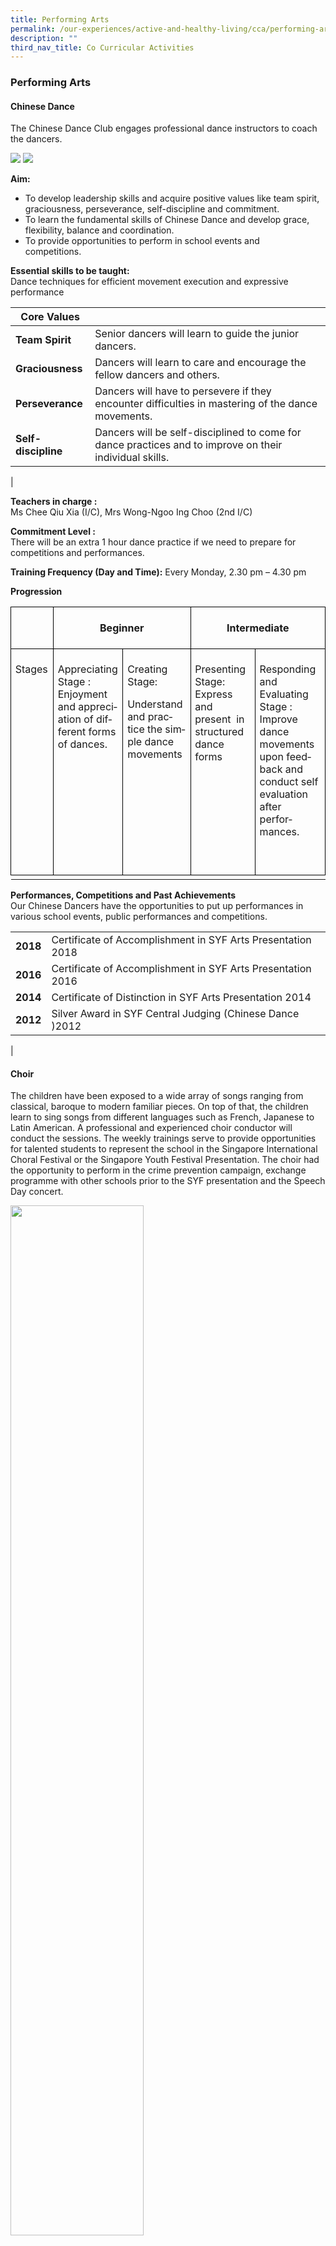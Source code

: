 ```yaml
---
title: Performing Arts
permalink: /our-experiences/active-and-healthy-living/cca/performing-arts/
description: ""
third_nav_title: Co Curricular Activities
---
```

### **Performing Arts**

#### **Chinese Dance**
The Chinese Dance Club engages professional dance instructors to coach the dancers.

![](/images/chinese%20dance%201.jpg)
![](/images/chinese%20dance%202.jpg)

**Aim:**

*   To develop leadership skills and acquire positive values like team spirit, graciousness, perseverance, self-discipline and commitment.
*   To learn the fundamental skills of Chinese Dance and develop grace, flexibility, balance and coordination.
*   To provide opportunities to perform in school events and <br>competitions.

**Essential skills to be taught:**<br>
Dance techniques for efficient movement execution and expressive performance

| Core Values |  |
|---|---|
| **Team Spirit** | Senior dancers will learn to guide the junior dancers. |
| **Graciousness** | Dancers will learn to care and encourage the fellow dancers and others. |
| **Perseverance** | Dancers will have to persevere if they encounter difficulties in mastering of the dance movements. |
| **Self-discipline** | Dancers will be self-disciplined to come for dance practices and to improve on their individual skills. |
|

**Teachers in charge :**<br>
Ms Chee Qiu Xia (I/C), Mrs Wong-Ngoo Ing Choo (2nd I/C)

**Commitment Level :**<br>
There will be an extra 1 hour dance practice if we need to prepare for competitions and performances.&nbsp;

**Training Frequency (Day and Time):** Every Monday, 2.30 pm – 4.30 pm&nbsp;
 
**Progression**


<table style="border-collapse:collapse;mso-table-layout-alt:fixed;border:none;
 mso-yfti-tbllook:1536;mso-padding-alt:0cm 5.4pt 0cm 5.4pt;mso-border-insideh:
 cell-none;mso-border-insidev:cell-none" width="623" cellpadding="0" cellspacing="0" border="1" class="MsoNormalTable"><tbody><tr style="mso-yfti-irow:0;mso-yfti-firstrow:yes;height:24.0pt"><td style="width:48.75pt;border:solid black 1.0pt;
  padding:5.0pt 5.0pt 5.0pt 5.0pt;height:24.0pt" valign="top" width="65"><p class="MsoNormal"><span lang="EN">&nbsp;</span></p></td><td style="width:180.0pt;border:solid black 1.0pt;
  border-left:none;padding:5.0pt 5.0pt 5.0pt 5.0pt;height:24.0pt" valign="top" colspan="2" width="240"><p style="text-align:center" align="center" class="MsoNormal"><b style="mso-bidi-font-weight:normal"><span lang="EN">Beginner</span></b></p></td><td style="width:238.5pt;border:solid black 1.0pt;
  border-left:none;padding:5.0pt 5.0pt 5.0pt 5.0pt;height:24.0pt" valign="top" colspan="2" width="318"><p style="text-align:center" align="center" class="MsoNormal"><b style="mso-bidi-font-weight:normal"><span lang="EN">Intermediate</span></b></p></td></tr><tr style="mso-yfti-irow:1;mso-yfti-lastrow:yes;height:38.0pt"><td style="width:48.75pt;border:solid black 1.0pt;
  border-top:none;padding:5.0pt 5.0pt 5.0pt 5.0pt;height:38.0pt" valign="top" width="65"><p class="MsoNormal"><span lang="EN">Stages</span></p></td><td style="width:78.0pt;border-top:none;border-left:
  none;border-bottom:solid black 1.0pt;border-right:solid black 1.0pt;
  padding:5.0pt 5.0pt 5.0pt 5.0pt;height:38.0pt" valign="top" width="104"><p class="MsoNormal"><span lang="EN">Appreciating Stage : Enjoyment and appreciation of different forms of dances.</span></p></td><td style="width:102.0pt;border-top:none;border-left:
  none;border-bottom:solid black 1.0pt;border-right:solid black 1.0pt;
  padding:5.0pt 5.0pt 5.0pt 5.0pt;height:38.0pt" valign="top" width="136"><p class="MsoNormal"><span lang="EN">Creating Stage:</span></p><p class="MsoNormal"><span lang="EN">Understand and practice the simple dance movements</span></p></td><td style="width:116.25pt;border-top:none;border-left:
  none;border-bottom:solid black 1.0pt;border-right:solid black 1.0pt;
  padding:5.0pt 5.0pt 5.0pt 5.0pt;height:38.0pt" valign="top" width="155"><p class="MsoNormal"><span lang="EN">Presenting Stage: Express and present<span style="mso-spacerun:yes">&nbsp; </span>in structured dance forms</span></p></td><td style="width:122.25pt;border-top:none;border-left:
  none;border-bottom:solid black 1.0pt;border-right:solid black 1.0pt;
  padding:5.0pt 5.0pt 5.0pt 5.0pt;height:38.0pt" valign="top" width="163"><p class="MsoNormal"><span lang="EN">Responding and Evaluating Stage : Improve dance movements upon feedback and conduct self evaluation after performances.</span></p><p class="MsoNormal"><span lang="EN">&nbsp;</span></p></td></tr><tr height="0"><td style="border:none" width="65"></td><td style="border:none" width="104"></td><td style="border:none" width="136"></td><td style="border:none" width="155"></td><td style="border:none" width="163"></td></tr></tbody></table>

**Performances, Competitions and Past Achievements**<br>
Our Chinese Dancers have the opportunities to put up performances in various school events, public performances and competitions.

|  |  |
|---|---|
| **2018** | Certificate of Accomplishment in SYF Arts Presentation 2018 |
| **2016** | Certificate of Accomplishment in SYF Arts Presentation 2016 |
| **2014** | Certificate of Distinction in SYF Arts Presentation 2014 |
| **2012** | Silver Award in SYF Central Judging (Chinese Dance )2012 |
|

#### **Choir**
The children have been exposed to a wide array of songs ranging from classical, baroque to modern familiar pieces. On top of that, the children learn to sing songs from different languages such as French, Japanese to Latin American. A professional and experienced choir conductor will conduct the sessions. The weekly trainings serve to provide opportunities for talented students to represent the school in the Singapore International Choral Festival or the Singapore Youth Festival Presentation. The choir had the opportunity to perform in the crime prevention campaign, exchange programme with other schools prior to the SYF presentation and the Speech Day concert.

<img style="width:65%" src="/images/performingarts2.jpg">

The choir had a tremendously fruitful SYF preparation in the last Presentation in SOTA. Students toiled and learnt what it meant to work with team spirit and perseverance. Students had achieved the Certificate of Accomplishment during the Singapore Youth Festival Arts Presentation in 2016 and 2018.

**Aims:**<br>
The main objectives of the choir CCA serves to develop an appreciation for the Arts and to maximize students’ potential in Performing Arts. Furthermore, through the various platforms of performances, students with promising abilities are given opportunities to develop to their personal best.

**Essential skills to be taught :**<br>
\- singing techniques/ voice projection/ musicality through correct phrasing and melodic contours

| Core Values |  |
|---|---|
| **Team Spirit** | Players will learn to work together to sing in harmony. Students of the various sections will sing and secure their parts. |
| **Graciousness** | Players will learn to develop good listening skills and to humbly receive any feedback on areas of improvement. |
| **Perseverance** | Players will have to persevere as the intensity of practices increases nearing performance or competition dates. |
| **Self-discipline** | Players will be self-disciplined to come for practices punctually and to take ownership of their learning by practising at home. |
|

**Teachers in charge:** Mdm Lynn Yeo (I/C) , Ms June Tan, Mdm Rumaizah&nbsp;

**Commitment Level:** Students will undergo an audition to be selected and grouped in the singing section. Students are expected to come regularly, every Monday 2.00pm to 4.00pm.

**Training Frequency (Day and Time):** Every Monday, 2.00pm – 4.00pm
  
**Performances and Past Achievements**<br>
The school choir has participated in various external celebrations and events such as the Teck Ghee CC National Day Observance Ceremony, Racial Harmony Day at Teck Ghee CC, Ensemble Series at Singapore Conference Hall, Crime Prevention Campaign.&nbsp;&nbsp;

In 2019, students performed for the Teck Ghee Passion Arts Festival in Bishan Park. They had the opportunity to perform for our residents and Prime Minister, Mr Lee Hsien Loong. It was a memorable event for our choir members.&nbsp; &nbsp;

**Vocal Productions**<br>
Some choir members were also involved in the vocal production and presentation for the Green Carpet Award theme song by National Geographic, commemorating "50 years of Greening Singapore". They also had the opportunity to participate in the recording of the Lee Kuan Yew Project Sing-A-Kids for Bilingualism and the Sanden theme song for the Sanden 40th Anniversary Dinner.

#### **Modern Dance**
Modern Dance aims to teach its members the skills and techniques of dancing as well as inculcate their appreciation for dance. Through various performances and competitions, pupils learn the importance of teamwork and perseverance. Professional dancers are engaged to teach the pupils a repertoire of dances ranging from ballet to hip-hop, lyrical jazz, contemporary and modern dance.

**Aim:**

<img align="right" style="width:35%;margin-left:25px;" src="/images/performingarts3.jpg">

*   To equip pupils with the skills and techniques of dancing&nbsp;&nbsp;
*   To develop pupils’ ability to communicate and express themselves through movement
*   To provide opportunities for talents to represent the school in the Singapore Youth Festival competitions as well as performances
*   To inculcate pupils’ appreciation for dance

**Essential skills to be taught:** Basic techniques of different genres of dance (ballet, hip-hop, lyrical jazz, contemporary and modern dance)

| Core Values: |  |
|---|---|
| **Team Spirit** | Dancers will learn to work together as a group |
| **Graciousness** | Dancers will learn to be humble when they win and to accept defeat graciously |
| **Perseverance** | Dancers will have to persevere as training increases in intensity |
| **Self-discipline** | Dancers will be self-disciplined to come for training and to improve on their individual skills and techniques |
|

**Teachers in charge:** Mdm Angelina Boey (I/C), Mdm Joy Lim

**Commitment Level:** The pupils will train once a week on Monday afternoons for 2 hours. Pupils who are selected for SYF and other performances and competitions will be informed of any additional afternoon trainings, if required.

**Training Frequency (Day and Time):**

| All Dancers |  |
|---|:---|
| Every Monday | 2 – 4pm (2 hours each) |
|

**Progression**

|  | Level 1 | Level 2 | Level 3 | Level 4 |
|---|---|---|---|---|
| **Remarks** | Enjoyment and appreciation of rhythm and rhythmic movements | Understand elements of rhythm and rhythmic movements in structured dance forms | Express and communicate ideas through rhythm and rhythmic movements in structured dance forms | Use of body as instruments of communication and self – expression through rhythm and rhythmic movements in structured dance forms |
|

**Competition and Past Achievements**

|  |  |
|---|---|
| **2019** | Performed at Teck Ghee CC National Day Observance Ceremony 2019, Teachers’ Day Concert, Year End Concert |
| **2018** | Performed at Year End Concert, Teachers’ Day Concert, Teck Ghee Edusave Education Merit Award Ceremony 2018 |
| **2018** | SYF Arts Presentation (International Dance) – Certificate of Commendation |
| **2017** | Performed at Year End Concert, Teachers’ Day Concert |
| **2017** | Special Prize in Hit The Mark Dance Competition 2017 |
| **2016** | Participated in Teck Ghee National Day Street Parade |
| **2016** | SYF Arts Presentation (International Dance) – Certificate of Commendation |
| **2016** | Participated in Dance Showcase by Distinct Creative Arts |
|

#### **Guzheng Ensemble**
Professional and experienced instructors are engaged to guide members in the acquisition of relevant skills. Members have staged countless performances in school and at national platforms.

**Aim:**

<img align="right" style="width:35%;margin-left:25px;" src="/images/performingarts4.jpg">

*   To provide interested pupils with exposure and experience in learning and mastering the skills of Guzheng
*   To develop greater sense of team spirit and responsibilities in members.

**Essential skills to be taught:**
*   Basic instrumental skills (Aural skills, Music literacy)
*   Social skills (Student leaders are more caring)

| Core Values |  |
|---|---|
| **Team Spirit** | Members will learn to play together as an ensemble |
| **Graciousness** | Members will learn to encourage and care for fellow members in the ensemble |
| **Perseverance** | Members will have to persevere as practices increase in frequency |
| **Self-discipline** | Members will be self-disciplined to come for practices and to improve on their individual skills |
|

**Teachers in charge:** Miss Amy Wong (I/C) , Mrs Tee

**Commitment Level:** The training is done once a week on Monday afternoons. Each session lasts 2 hours. There are extra practices if there is competition or rehearsal.

**Training Frequency (Day and Time):** Mondays, 2.00pm – 4.00pm

**Progression**

| | Beginner | Intermediate | Advanced |
|---|---|---|---|
| **Remarks** | Learning of basic instrumental skills | Managing most of the skills being taught | Participate in the performance and competition |
|

**Competition and Past Achievements**<br>
Selected pupils will perform within the school and in the public, such as TGPS Year End Concert and Singapore Youth Festival.

|  |  |
|---|---|
| **2018** | Singapore Youth Festival 2018 ARTS PRESENTATION FOR GUZHENG ENSEMBLE (Certificate of Commendation) |
| **2014** | Singapore Youth Festival 2014 ARTS PRESENTATION FOR GUZHENG ENSEMBLE (Certificate of Accomplishment) |
| **2012** | Singapore Youth Festival (SYF) Central Judging of Instrumental Ensembles 2012: Gold Award |
| **2010** | Singapore Youth Festival (SYF) Central Judging of Instrumental Ensembles 2010: Gold (with Honours) Award |
|

#### **Percussion**

The Percussion Club is established with the intention to provide ample opportunities for pupils to perfect their rhythmic skills in a fun and engaging environment and to build up pupils’ confidence in performing in front of different audiences. Pupils can expect to be exposed to a variety of percussion instruments and to be taught by a professional and experienced instructor.

**Aim:**

<img align="right" style="width:35%;margin-left:25px;" src="/images/performingarts5.jpg">

*   To equip pupils with the skills of playing various percussion instruments.
*   To inculcate in pupils an understanding and appreciation of music and rhythm.

| Core Values |  |
|---|---|
| **Team Spirit** | Members will perform as a team. |
| **Graciousness** | Members will learn to help one another despite their different level of proficiency. |
| **Perseverance** | Members will persevere as they learn and master their drumming skills and techniques. |
| **Self-discipline** | Members will be motivated to come for training and to improve on their individual skills. |
|

**Training Frequency (Day and Time):** Every Monday, 2pm – 4pm&nbsp;

**Teachers in charge:** Mrs Madeline Lee (I/C) , Mr Lee Joon Ann

**Progression**

| Stages | Stage 1 | Stage 2 | Stage 3 | Stage 4 |
|---|---|---|---|---|
| **Key Experiences** | Acquiring basic drumming techniques. | Acquiring a variation of both basic and complex drumming techniques. | Incorporating actions, movements and dynamics into the music pieces. | Performing in front of different audiences in internal and external performances |
|

**Past Performances in 2019**
* Teck Ghee CC Opening
* Teck Ghee Primary School Speech Day

**Highlights for 2020**
* SYF 2020
* External performances
* Internal performances
* Opportunity to watch external performances
* Exchange with other schools